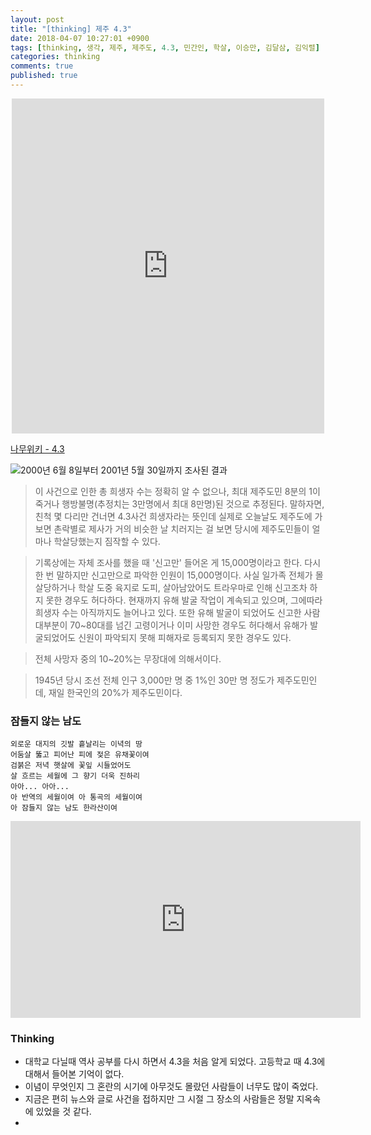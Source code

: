 ```yaml
---
layout: post
title: "[thinking] 제주 4.3"
date: 2018-04-07 10:27:01 +0900
tags: [thinking, 생각, 제주, 제주도, 4.3, 민간인, 학살, 이승만, 김달삼, 김익렬]
categories: thinking
comments: true
published: true
---
```

<center>
	<iframe src="https://www.facebook.com/plugins/post.php?href=https%3A%2F%2Fwww.facebook.com%2Fphoto.php%3Ffbid%3D932867506889137%26set%3Da.147238232118739.1073741825.100004976880601%26type%3D3&width=500" width="500" height="536" style="border:none;overflow:hidden" scrolling="no" frameborder="0" allowTransparency="true"></iframe>
</center>

[나무위키 - 4.3](https://namu.wiki/w/%EC%A0%9C%EC%A3%BC%204.3%20%EC%82%AC%EA%B1%B4)

![2000년 6월 8일부터 2001년 5월 30일까지 조사된 결과](https://farm1.staticflickr.com/795/39478657470_0ffe4d581d.jpg)

> 이 사건으로 인한 총 희생자 수는 정확히 알 수 없으나, 최대 제주도민 8분의 1이 죽거나 행방불명(추정치는 3만명에서 최대 8만명)된 것으로 추정된다. 말하자면, 친척 몇 다리만 건너면 4.3사건 희생자라는 뜻인데 실제로 오늘날도 제주도에 가 보면 촌락별로 제사가 거의 비슷한 날 치러지는 걸 보면 당시에 제주도민들이 얼마나 학살당했는지 짐작할 수 있다.

> 기록상에는 자체 조사를 했을 때 '신고만' 들어온 게 15,000명이라고 한다. 다시 한 번 말하지만 신고만으로 파악한 인원이 15,000명이다. 사실 일가족 전체가 몰살당하거나 학살 도중 육지로 도피, 살아남았어도 트라우마로 인해 신고조차 하지 못한 경우도 허다하다. 현재까지 유해 발굴 작업이 계속되고 있으며, 그에따라 희생자 수는 아직까지도 늘어나고 있다. 또한 유해 발굴이 되었어도 신고한 사람 대부분이 70~80대를 넘긴 고령이거나 이미 사망한 경우도 허다해서 유해가 발굴되었어도 신원이 파악되지 못해 피해자로 등록되지 못한 경우도 있다.

> 전체 사망자 중의 10~20%는 무장대에 의해서이다.

> 1945년 당시 조선 전체 인구 3,000만 명 중 1%인 30만 명 정도가 제주도민인데, 재일 한국인의 20%가 제주도민이다.

### 잠들지 않는 남도

```
외로운 대지의 깃발 흩날리는 이녁의 땅
어둠살 뚫고 피어난 피에 젖은 유채꽃이여
검붉은 저녁 햇살에 꽃잎 시들었어도
살 흐르는 세월에 그 향기 더욱 진하리
아아... 아아...
아 반역의 세월이여 아 통곡의 세월이여
아 잠들지 않는 남도 한라산이여
```

<center>
	<iframe width="560" height="315" src="https://www.youtube.com/embed/1jGI4teE9uU" frameborder="0" allow="autoplay; encrypted-media" allowfullscreen></iframe>
</center>

### Thinking
* 대학교 다닐때 역사 공부를 다시 하면서 4.3을 처음 알게 되었다. 고등학교 때 4.3에 대해서 들어본 기억이 없다.
* 이념이 무엇인지 그 혼란의 시기에 아무것도 몰랐던 사람들이 너무도 많이 죽었다.
* 지금은 편히 뉴스와 글로 사건을 접하지만 그 시절 그 장소의 사람들은 정말 지옥속에 있었을 것 같다.
* 










